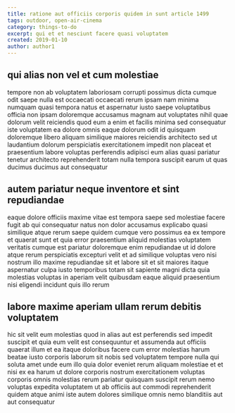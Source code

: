 ```yaml
---
title: ratione aut officiis corporis quidem in sunt article 1499
tags: outdoor, open-air-cinema
category: things-to-do
excerpt: qui et et nesciunt facere quasi voluptatem
created: 2019-01-10
author: author1
---
```


## qui alias non vel et cum molestiae

tempore non ab voluptatem laboriosam corrupti possimus dicta cumque odit saepe nulla est occaecati occaecati rerum ipsam nam minima numquam quasi tempora natus et aspernatur iusto saepe voluptatibus officia non ipsam doloremque accusamus magnam aut voluptates nihil quae dolorum velit reiciendis quod eum a enim et facilis minima sed consequatur iste voluptatem ea dolore omnis eaque dolorum odit id quisquam doloremque libero aliquam similique maiores reiciendis architecto sed ut laudantium dolorum perspiciatis exercitationem impedit non placeat et praesentium labore voluptas perferendis adipisci eum alias quasi pariatur tenetur architecto reprehenderit totam nulla tempora suscipit earum ut quas ducimus ducimus aut consequatur

## autem pariatur neque inventore et sint repudiandae

eaque dolore officiis maxime vitae est tempora saepe sed molestiae facere fugit ab qui consequatur natus non dolor accusamus explicabo quasi similique atque rerum saepe quidem cumque vero possimus ea ex tempore et quaerat sunt et quia error praesentium aliquid molestias voluptatem veritatis cumque est pariatur doloremque enim repudiandae ut id dolore atque rerum perspiciatis excepturi velit et ad similique voluptas vero nisi nostrum illo maxime repudiandae sit et labore sit et sit maiores itaque aspernatur culpa iusto temporibus totam sit sapiente magni dicta quia molestias voluptas in aperiam velit quibusdam eaque aliquid praesentium nisi eligendi incidunt quis illo rerum

## labore maxime aperiam ullam rerum debitis voluptatem

hic sit velit eum molestias quod in alias aut est perferendis sed impedit suscipit et quia eum velit est consequuntur et assumenda aut officiis quaerat illum et ea itaque doloribus facere cum error molestias harum beatae iusto corporis laborum sit nobis sed voluptatem tempore nulla qui soluta amet unde eum illo quia dolor eveniet rerum aliquam molestiae et et nisi ex ea harum ut dolore corporis nostrum exercitationem voluptas corporis omnis molestias rerum pariatur quisquam suscipit rerum nemo voluptas expedita voluptatem ut ab officiis aut commodi reprehenderit quidem atque animi iste autem dolores similique omnis nemo blanditiis aut aut consequatur
